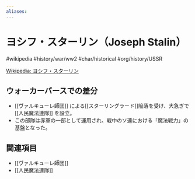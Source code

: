 ```yaml
---
aliases:
---
```

# ヨシフ・スターリン（Joseph Stalin）
#wikipedia  #history/war/ww2  #char/historical #org/history/USSR

[Wikipedia: ヨシフ・スターリン](https://ja.wikipedia.org/wiki/%E3%83%A8%E3%82%B7%E3%83%95%E3%83%BB%E3%82%B9%E3%82%BF%E3%83%BC%E3%83%AA%E3%83%B3)

## ウォーカーバースでの差分
- [[ヴァルキューレ師団]] による[[スターリングラード]]陥落を受け、大急ぎで [[人民魔法連隊]] を設立。  
- この部隊は赤軍の一部として運用され、戦中のソ連における「魔法戦力」の基盤となった。  

## 関連項目
- [[ヴァルキューレ師団]]  
- [[人民魔法連隊]]  